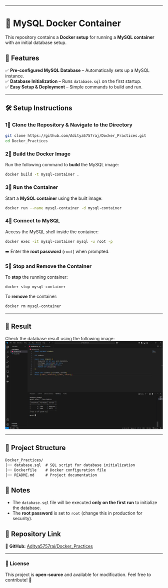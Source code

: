 _____

# 🐳 MySQL Docker Container  

This repository contains a **Docker setup** for running a **MySQL container** with an initial database setup.  

## 📌 Features  
✅ **Pre-configured MySQL Database** – Automatically sets up a MySQL instance.  
✅ **Database Initialization** – Runs `database.sql` on the first startup.  
✅ **Easy Setup & Deployment** – Simple commands to build and run.  

---

## 🛠️ Setup Instructions  

### 1⃣ Clone the Repository & Navigate to the Directory  
```sh
git clone https://github.com/Aditya5757raj/Docker_Practices.git
cd Docker_Practices
```

### 2⃣ Build the Docker Image  
Run the following command to **build** the MySQL image:  
```sh
docker build -t mysql-container .
```

### 3⃣ Run the Container  
Start a **MySQL container** using the built image:  
```sh
docker run --name mysql-container -d mysql-container
```

### 4⃣ Connect to MySQL  
Access the MySQL shell inside the container:  
```sh
docker exec -it mysql-container mysql -u root -p
```
➡️ Enter the **root password** (`root`) when prompted.  

### 5⃣ Stop and Remove the Container  
To **stop** the running container:  
```sh
docker stop mysql-container
```
To **remove** the container:  
```sh
docker rm mysql-container
```

---

## 👤 Result

Check the database result using the following image:  
![Database Result](result.jpg)

---

## 📂 Project Structure  

```
Docker_Practices/
│── database.sql  # SQL script for database initialization
│── Dockerfile    # Docker configuration file
│── README.md     # Project documentation
```

## 📌 Notes  
- The `database.sql` file will be executed **only on the first run** to initialize the database.  
- The **root password** is set to `root` (change this in production for security).  

## 🔗 Repository Link  
🔗 **GitHub:** [Aditya5757raj/Docker_Practices](https://github.com/Aditya5757raj/Docker_Practices)  

---

### 📜 License  
This project is **open-source** and available for modification. Feel free to contribute! 🚀

